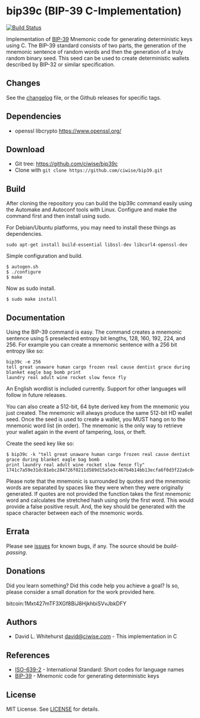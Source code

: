 # bip39c (BIP-39 C-Implementation) 

[![Build Status](https://travis-ci.org/ciwise/bip39c.svg)](https://travis-ci.org/ciwise/bip39c)

Implementation of [BIP-39]  Mnemonic code for generating deterministic keys using C.  The BIP-39 standard consists
of two parts, the generation of the mnemonic sentence of random words and then the generation
of a truly random binary seed. This seed can be used to create deterministic wallets described
by BIP-32 or similar specification.

## Changes
See the [changelog](./ChangeLog) file, or the Github releases for specific tags.

## Dependencies
 * openssl libcrypto https://www.openssl.org/

## Download
 * Git tree:   https://github.com/ciwise/bip39c
 * Clone with `git clone https://github.com/ciwise/bip39.git`
 
## Build
After cloning the repository you can build the bip39c command easily using the Automake and Autoconf tools with Linux.
Configure and make the command first and then install using sudo.

For Debian/Ubuntu platforms, you may need to install these things as dependencies.
```
sudo apt-get install build-essential libssl-dev libcurl4-openssl-dev
```
Simple configuration and build.
```
$ autogen.sh
$ ./configure
$ make
```

Now as sudo install.

```
$ sudo make install
```
   
## Documentation
Using the BIP-39 command is easy. The command creates a mnemonic sentence
using 5 preselected entropy bit lengths, 128, 160, 192, 224, and 256. For
example you can create a mnemonic sentence with a 256 bit entropy like so:

```
bip39c -e 256
tell great unaware human cargo frozen real cause dentist grace during blanket eagle bag bomb print 
laundry real adult wine rocket slow fence fly
```
An English wordlist is included currently. Support for other languages will follow in future releases. 

You can also create a 512-bit, 64 byte derived key from the mnemonic you just created. The mnemonic will 
always produce the same 512-bit HD wallet seed. Once the seed is used to create a wallet, you MUST hang 
on to the mnemonic word list (in order). The mnemonic is the only way to retrieve your wallet again in 
the event of tampering, loss, or theft.

Create the seed key like so:

```
$ bip39c -k "tell great unaware human cargo frozen real cause dentist grace during blanket eagle bag bomb 
print laundry real adult wine rocket slow fence fly"
1741c7a59e31dc81ebc284726f0211d589d15a5e3c467b4b14bb13ecfa6f0d3f22a6c040a3e6a68542d6a86d2bd7e52b7247b52af98ddc7bd64b5ab5b2d502bc
```

Please note that the mnemonic is surrounded by quotes and the mnemonic words are separated by spaces like 
they were when they were originally generated. If quotes are not provided the function takes the first mnemonic word
and calculates the stretched hash using only the first word. This would provide a false positive result. And, the key
should be generated with the space character between each of the mnemonic words.
 
## Errata

Please see [issues] for known bugs, if any. The source should be _build-passing_.

## Donations

Did you learn something? Did this code help you achieve a goal? Is so, please consider a small donation for the work provided here.

bitcoin:1Mxt427mTF3XGf8BiJ8HjkhbiSVvJbkDFY

## Authors

- David L. Whitehurst <david@ciwise.com> - This implementation in C

## References

- [ISO-639-2] - International Standard: Short codes for language names
- [BIP-39] - Mnemonic code for generating deterministic keys

## License

MIT License. See [LICENSE](LICENSE) for details.

[license-url]: https://github.com/ciwise/bip39c/LICENSE.
[ISO-639-2]: https://en.wikipedia.org/wiki/List_of_ISO_639-2_codes
[BIP-39]: https://github.com/bitcoin/bips/blob/master/bip-0039.mediawiki
[issues]: https://github.com/ciwise/bip39c/issues